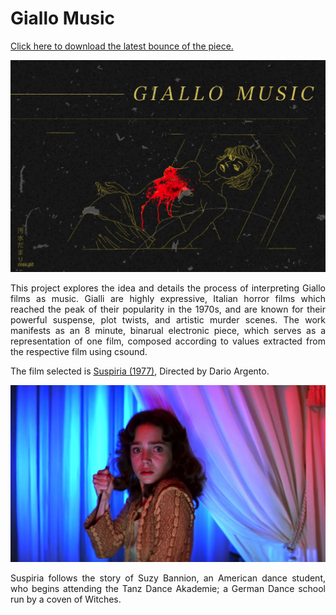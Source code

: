 # Giallo Music  

[Click here to download the latest bounce of the piece.](https://github.com/reezmaize/GialloMusic/blob/main/csd/suspiria/suspiria.wav?raw=true "suspiria.wav")

![Header Image](/Image.jpg)


<div align="justify">This project explores the idea and details the process of interpreting Giallo films as music. Gialli are highly expressive, Italian horror films which reached the peak of their popularity in the 1970s, and are known for their powerful suspense, plot twists, and artistic murder scenes. The work manifests as an 8 minute, binarual electronic piece, which serves as a representation of one film, composed according to values extracted from the respective film using csound.


The film selected is [Suspiria (1977)](https://letterboxd.com/film/suspiria/ "Suspiria on Letterboxd"), Directed by Dario Argento.


![alt text](/suzy.jpg "Suzy Bannion")


Suspiria follows the story of Suzy Bannion, an American dance student, who begins attending the Tanz Dance Akademie; a German Dance school run by a coven of Witches.



</div>

